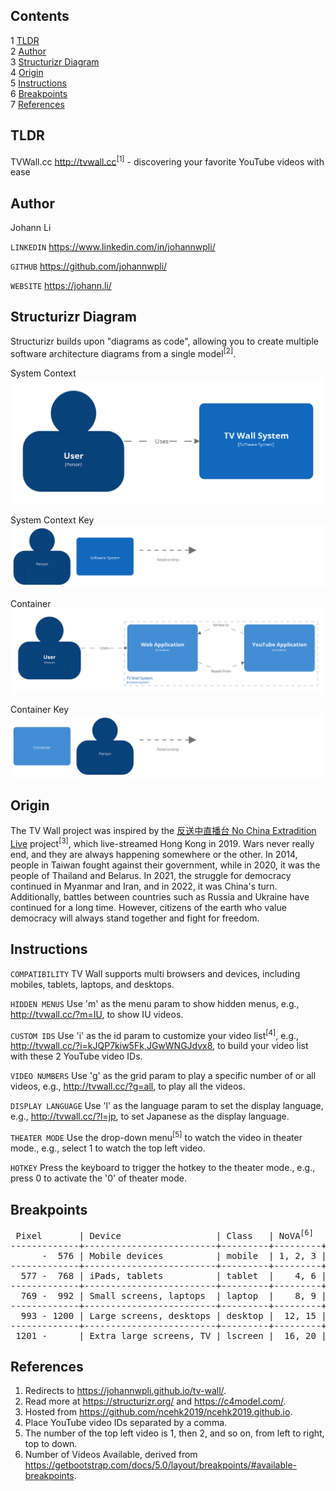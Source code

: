 Contents
---
1	[TLDR](#tldr)  
2	[Author](#author)  
3	[Structurizr Diagram](#structurizr-diagram)  
4	[Origin](#origin)  
5	[Instructions](#instructions)  
6	[Breakpoints](#breakpoints)  
7	[References](#references)  


TLDR
---
TVWall.cc http://tvwall.cc<sup>[1]</sup> - discovering your favorite YouTube videos with ease


Author
---
Johann Li

`LINKEDIN` https://www.linkedin.com/in/johannwpli/

`GITHUB` https://github.com/johannwpli/

`WEBSITE` https://johann.li/


Structurizr Diagram
---
Structurizr builds upon "diagrams as code", allowing you to create multiple software architecture diagrams from a single model<sup>[2]</sup>.  
  
System Context  
![Structurizr System Context Image](image/structurizr-SystemContext-001.png "Structurizr System Context")  
  
System Context Key  
![Structurizr System Context Key Image](image/structurizr-SystemContext-001-key.png "Structurizr System Context Key")  
  
Container  
![Structurizr Container Image](image/structurizr-Container-001.png "Structurizr Container")  
  
Container Key  
![Structurizr Container Key Image](image/structurizr-Container-001-key.png "Structurizr Container Key")  


Origin
---
The TV Wall project was inspired by the [反送中直播台 No China Extradition Live](https://ncehk2019.github.io/) project<sup>[3]</sup>, which live-streamed Hong Kong in 2019. Wars never really end, and they are always happening somewhere or the other. In 2014, people in Taiwan fought against their government, while in 2020, it was the people of Thailand and Belarus. In 2021, the struggle for democracy continued in Myanmar and Iran, and in 2022, it was China's turn. Additionally, battles between countries such as Russia and Ukraine have continued for a long time. However, citizens of the earth who value democracy will always stand together and fight for freedom.


Instructions
---
`COMPATIBILITY` TV Wall supports multi browsers and devices, including mobiles, tablets, laptops, and desktops.

`HIDDEN MENUS` Use 'm' as the menu param to show hidden menus, e.g., http://tvwall.cc/?m=IU, to show IU videos.

`CUSTOM IDS` Use 'i' as the id param to customize your video list<sup>[4]</sup>, e.g., http://tvwall.cc/?i=kJQP7kiw5Fk,JGwWNGJdvx8, to build your video list with these 2 YouTube video IDs.

`VIDEO NUMBERS` Use 'g' as the grid param to play a specific number of or all videos, e.g., http://tvwall.cc/?g=all, to play all the videos.

`DISPLAY LANGUAGE` Use 'l' as the language param to set the display language, e.g., http://tvwall.cc/?l=jp, to set Japanese as the display language.

`THEATER MODE` Use the drop-down menu<sup>[5]</sup> to watch the video in theater mode., e.g., select 1 to watch the top left video.

`HOTKEY` Press the keyboard to trigger the hotkey to the theater mode., e.g., press 0 to activate the '0' of theater mode.


Breakpoints
---  
<pre>
 Pixel       | Device                  | Class   | NoVA<sup>[6]</sup>   | Default
-------------+-------------------------+---------+---------+---------
      -  576 | Mobile devices          | mobile  | 1, 2, 3 |       3
-------------+-------------------------+---------+---------+---------
  577 -  768 | iPads, tablets          | tablet  |    4, 6 |       6
-------------+-------------------------+---------+---------+---------
  769 -  992 | Small screens, laptops  | laptop  |    8, 9 |       9
-------------+-------------------------+---------+---------+---------
  993 - 1200 | Large screens, desktops | desktop |  12, 15 |      12
-------------+-------------------------+---------+---------+---------
 1201 -      | Extra large screens, TV | lscreen |  16, 20 |      15
</pre>


References
---
1. Redirects to https://johannwpli.github.io/tv-wall/.  
2. Read more at https://structurizr.org/ and https://c4model.com/.  
3. Hosted from https://github.com/ncehk2019/ncehk2019.github.io.  
4. Place YouTube video IDs separated by a comma.  
5. The number of the top left video is 1, then 2, and so on, from left to right, top to down.  
6. Number of Videos Available, derived from https://getbootstrap.com/docs/5.0/layout/breakpoints/#available-breakpoints.